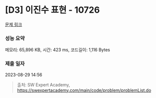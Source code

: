# [D3] 이진수 표현 - 10726 

[문제 링크](https://swexpertacademy.com/main/code/problem/problemDetail.do?contestProbId=AXRSXf_a9qsDFAXS) 

### 성능 요약

메모리: 65,896 KB, 시간: 423 ms, 코드길이: 1,116 Bytes

### 제출 일자

2023-08-29 14:56



> 출처: SW Expert Academy, https://swexpertacademy.com/main/code/problem/problemList.do